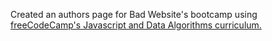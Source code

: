 Created an authors page for Bad Website's bootcamp using [freeCodeCamp's Javascript and Data Algorithms curriculum.](https://www.freecodecamp.org/learn/javascript-algorithms-and-data-structures-v8/learn-fetch-and-promises-by-building-an-fcc-authors-page/step-1)
